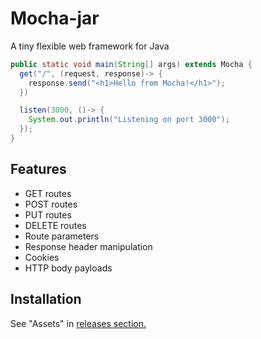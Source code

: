 # Mocha-jar
A tiny flexible web framework for Java
```Java
public static void main(String[] args) extends Mocha {
  get("/", (request, response)-> {
    response.send("<h1>Hello from Mocha!</h1>");
  })

  listen(3000, ()-> {
    System.out.println("Listening on port 3000");
  });
}
```
## Features
- GET routes
- POST routes
- PUT routes
- DELETE routes
- Route parameters
- Response header manipulation
- Cookies
- HTTP body payloads

## Installation
See "Assets" in <a href="https://github.com/GabrielGavrilov/mocha-jar/releases/tag/alpha">releases section.</a>

